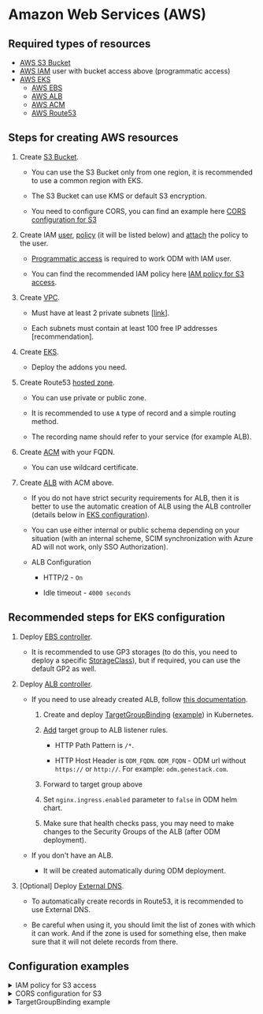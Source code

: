 # Amazon Web Services (AWS)

## Required types of resources

- [AWS S3 Bucket](https://aws.amazon.com/s3/)
- [AWS IAM](https://aws.amazon.com/iam/) user with bucket access above (programmatic access)
- [AWS EKS](https://aws.amazon.com/eks/)
    - [AWS EBS](https://aws.amazon.com/ebs/)
    - [AWS ALB](https://aws.amazon.com/elasticloadbalancing/)
    - [AWS ACM](https://aws.amazon.com/certificate-manager/)
    - [AWS Route53](https://aws.amazon.com/route53/)

## Steps for creating AWS resources

1. Create [S3 Bucket](https://docs.aws.amazon.com/AmazonS3/latest/userguide/create-bucket-overview.html).

    - You can use the S3 Bucket only from one region, it is recommended to use a common region with EKS.

    - The S3 Bucket can use KMS or default S3 encryption.

    - You need to configure CORS, you can find an example here [CORS configuration for S3](#configuration-examples)

2. Create IAM [user](https://docs.aws.amazon.com/IAM/latest/UserGuide/id_users_create.html), [policy](https://docs.aws.amazon.com/IAM/latest/UserGuide/access_policies_create.html) (it will be listed below) and [attach](https://docs.aws.amazon.com/IAM/latest/UserGuide/access_policies_manage-attach-detach.html) the policy to the user.

    - [Programmatic access](https://docs.aws.amazon.com/IAM/latest/UserGuide/id_credentials_access-keys.html) is required to work ODM with IAM user.

    - You can find the recommended IAM policy here [IAM policy for S3 access](#configuration-examples).

3. Create [VPC](https://docs.aws.amazon.com/vpc/latest/userguide/vpc-getting-started.html).

    - Must have at least 2 private subnets [[link](https://docs.aws.amazon.com/eks/latest/userguide/network_reqs.html)].

    - Each subnets must contain at least 100 free IP addresses [recommendation].

4. Create [EKS](https://docs.aws.amazon.com/eks/latest/userguide/create-cluster.html).

    - Deploy the addons you need.

5. Create Route53 [hosted zone](https://docs.aws.amazon.com/Route53/latest/DeveloperGuide/hosted-zones-working-with.html).

    - You can use private or public zone.

    - It is recommended to use `A` type of record and a simple routing method.

    - The recording name should refer to your service (for example ALB).

6. Create [ACM](https://docs.aws.amazon.com/acm/latest/userguide/gs-acm-request-public.html) with your FQDN.

    - You can use wildcard certificate.

7. Create [ALB](https://docs.aws.amazon.com/elasticloadbalancing/latest/application/create-application-load-balancer.html) with ACM above.

    - If you do not have strict security requirements for ALB, then it is better to use the automatic creation of ALB using the ALB controller (details below in [EKS configuration](#recommended-steps-for-eks-configuration)).

    - You can use either internal or public schema depending on your situation (with an internal scheme, SCIM synchronization with Azure AD will not work, only SSO Authorization).

    - ALB Configuration

        - HTTP/2 - `On`

        - Idle timeout - `4000 seconds`

## Recommended steps for EKS configuration

1. Deploy [EBS controller](https://docs.aws.amazon.com/eks/latest/userguide/ebs-csi.html).

    - It is recommended to use GP3 storages (to do this, you need to deploy a specific [StorageClass](https://github.com/kubernetes-sigs/aws-ebs-csi-driver/blob/862fe33d2174e00f449ac34859c9990340234a63/docs/parameters.md)), but if required, you can use the default GP2 as well.

2. Deploy [ALB controller](https://docs.aws.amazon.com/eks/latest/userguide/aws-load-balancer-controller.html).

    - If you need to use already created ALB, follow [this documentation](https://kubernetes-sigs.github.io/aws-load-balancer-controller/v2.6/guide/use_cases/self_managed_lb/).

        1. Create and deploy [TargetGroupBinding](https://kubernetes-sigs.github.io/aws-load-balancer-controller/v2.6/guide/use_cases/self_managed_lb/#create-targetgroupbinding-crd) ([example](#configuration-examples)) in Kubernetes.

        2. [Add](https://docs.aws.amazon.com/elasticloadbalancing/latest/application/listener-update-rules.html) target group to ALB listener rules.

            - HTTP Path Pattern is `/*`.

            - HTTP Host Header is `ODM_FQDN`. `ODM_FQDN` - ODM url without `https://` or `http://`. For example: `odm.genestack.com`.

        3. Forward to target group above

        4. Set `nginx.ingress.enabled` parameter to `false` in ODM helm chart.

        5. Make sure that health checks pass, you may need to make changes to the Security Groups of the ALB (after ODM deployment).

    - If you don't have an ALB.

        - It will be created automatically during ODM deployment.

3. [Optional] Deploy [External DNS](https://github.com/kubernetes-sigs/external-dns/blob/master/docs/tutorials/aws.md).

    - To automatically create records in Route53, it is recommended to use External DNS.

    - Be careful when using it, you should limit the list of zones with which it can work. And if the zone is used for something else, then make sure that it will not delete records from there.

## Configuration examples

<details><summary>IAM policy for S3 access</summary>
```json
{
  "Version" : "2012-10-17",
  "Statement" : [
    {
      "Sid" : "ListObjectsInBucket",
      "Effect" : "Allow",
      "Action" : [
        "s3:ListBucket",
        "s3:GetBucketLocation",
        "s3:ListBucketMultipartUploads",
        "s3:ListBucketVersions"
      ],
      "Resource" : [S3_BUCKET_ARN]
    },
    {
      "Sid" : "AllObjectActions",
      "Effect" : "Allow",
      "Action" : [
        "s3:*Object*",
        "s3:AbortMultipartUpload",
        "s3:ListMultipartUploadParts"
      ],
      "Resource" : [S3_BUCKET_ARN/*]
    },
    {
      "Sid" : "AllowUseOfTheKey",
      "Effect" : "Allow",
      "Action" : [
        "kms:Encrypt",
        "kms:Decrypt",
        "kms:ReEncrypt*",
        "kms:GenerateDataKey*",
        "kms:DescribeKey"
      ],
      "Resource" : KMS_KEY_ARN
    }
  ]
}
```
</details>

<details><summary>CORS configuration for S3</summary>
```json
[
    {
        "AllowedHeaders": [
            "accept",
            "accept-language",
            "Content-Type"
        ],
        "AllowedMethods": [
            "PUT"
        ],
        "AllowedOrigins": [
            "https://ODM_FQDN"
        ],
        "ExposeHeaders": [],
        "MaxAgeSeconds": 3000
    }
]
```
</details>

<details><summary>TargetGroupBinding example</summary>
```yaml
apiVersion: elbv2.k8s.aws/v1beta1
kind: TargetGroupBinding
metadata:
  name: odm
  namespace: odm
spec:
  ipAddressType: ipv4
  serviceRef:
    name: odm-nginx
    port: 80
  targetGroupARN: arn:aws:elasticloadbalancing:us-east-1:12345678902:targetgroup/odm/d74e4eed524cddcd
```
</details>
